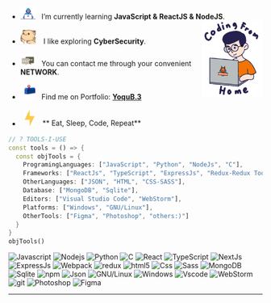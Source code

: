 -  <img alt="GIF" src="https://github.com/Yoqubjon3/Yoqubjon3/blob/main/image_gif/Developer.gif" width="30" /> &nbsp; I’m currently learning **JavaScript & ReactJS & NodeJS**. <img width="25%" align="right" alt="Github Image" src="https://github.com/Yoqubjon3/Yoqubjon3/blob/main/image_gif/dev_me.gif"/><br><br>
- <img src="https://github.com/Yoqubjon3/Yoqubjon3/blob/main/image_gif/hyperkitty.gif" width="30" />&nbsp;&nbsp;&nbsp; I like exploring **CyberSecurity**. <br><br>
- <img src="https://github.com/Yoqubjon3/Yoqubjon3/blob/main/image_gif/message.gif" width="30" />&nbsp;&nbsp; You can contact me through your convenient **NETWORK**. <br><br>
- <img src="https://github.com/Yoqubjon3/Yoqubjon3/blob/main/image_gif/letterbox.gif" width="30" /> &nbsp; Find me on Portfolio: **[YoquB.3](https://www.google.com)**<br> <br>
- &nbsp;&nbsp;<img src="https://github.com/Yoqubjon3/Yoqubjon3/blob/main/image_gif/lightning.gif" width="20" />&nbsp;&nbsp;&nbsp;&nbsp;** Eat, Sleep, Code, Repeat**<br>

```dart
// ? TOOLS-I-USE
const tools = () => {
  const objTools = {
    ProgramingLanguages: ["JavaScript", "Python", "NodeJs", "C"],
    Frameworks: ["ReactJs", "TypeScript", "ExpressJs", "Redux-Redux Toolkit", "NextJs"],
    OtherLanguages: ["JSON", "HTML", "CSS-SASS"],
    Database: ["MongoDB", "Sqlite"],
    Editors: ["Visual Studio Code", "WebStorm"],
    Platforms: ["Windows", "GNU/Linux"],
    OtherTools: ["Figma", "Photoshop", "others:)"]
  }
}
objTools()
```

![Javascript](https://img.shields.io/badge/JavaScript-323330?style=flat&logo=javascript&logoColor=F7DF1E)
<img alt="Nodejs" src="https://img.shields.io/badge/-Nodejs-43853d?style=flat-square&logo=Node.js&logoColor=white" />
![Python](https://img.shields.io/badge/Python-FFD43B?style=flat&logo=python&logoColor=darkgreen)
![C](https://img.shields.io/badge/C-00599C?style=flat&logo=c&logoColor=white)
<img alt="React" src="https://img.shields.io/badge/-React-45b8d8?style=flat-square&logo=react&logoColor=white" />
<img alt="TypeScript" src="https://img.shields.io/badge/-TypeScript-007ACC?style=flat-square&logo=typescript&logoColor=white" />
![NextJs](https://img.shields.io/badge/-NextJs-success)
![ExpressJs](https://img.shields.io/badge/-ExpressJs-orange)
<img alt="Webpack" src="https://img.shields.io/badge/-Webpack-8DD6F9?style=flat-square&logo=webpack&logoColor=white" /> 
<img alt="redux" src="https://img.shields.io/badge/-Redux-764ABC?style=flat-square&logo=redux&logoColor=white" />
<img alt="html5" src="https://img.shields.io/badge/-HTML5-E34F26?style=flat-square&logo=html5&logoColor=white" />
![Css](https://img.shields.io/badge/CSS3-1572B6?style=flat&logo=css3&logoColor=white)
<img alt="Sass" src="https://img.shields.io/badge/-Sass-CC6699?style=flat-square&logo=sass&logoColor=white" />
<img alt="MongoDB" src="https://img.shields.io/badge/-MongoDB-13aa52?style=flat-square&logo=mongodb&logoColor=white" />
![Sqlite](https://img.shields.io/badge/SQLite-07405E?style=flat&logo=sqlite&logoColor=white)
<img alt="npm" src="https://img.shields.io/badge/-NPM-CB3837?style=flat-square&logo=npm&logoColor=white" />
![Json](https://img.shields.io/badge/json-5E5C5C?style=flat&logo=json&logoColor=white)
![GNU/Linux](https://img.shields.io/badge/Linux-FCC624?style=flat&logo=linux&logoColor=black)
![Windows](https://img.shields.io/badge/-Windows10-blue)
![Vscode](https://img.shields.io/badge/Visual_Studio_Code-0078D4?style=flat&logo=visual%20studio%20code&logoColor=white)
![WebStorm](https://img.shields.io/badge/-WebStrom-crimson)
<img alt="git" src="https://img.shields.io/badge/-Git-F05032?style=flat-square&logo=git&logoColor=white" />
![Photoshop](https://img.shields.io/badge/Adobe%20Photoshop-31A8FF?style=flat&logo=Adobe%20Photoshop&logoColor=black)
![Figma](https://img.shields.io/badge/Figma-F24E1E?style=flat&logo=figma&logoColor=white)
<hr></hr>
